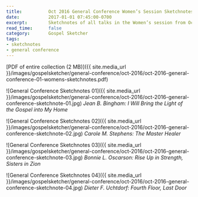 ```yaml
---
title:          Oct 2016 General Conference Women’s Session Sketchnotes
date:           2017-01-01 07:45:00-0700
excerpt:        Sketchnotes of all talks in the Women’s session from Oct 2016 LDS General Conference
read_time:      false
category:       Gospel Sketcher
tags:
- sketchnotes
- general conference
---
```


[PDF of entire collection (2 MB)]({{ site.media_url }}/images/gospelsketcher/general-conference/oct-2016/oct-2016-general-conference-01-womens-sketchnotes.pdf)

![General Conference Sketchnotes 01]({{ site.media_url }}/images/gospelsketcher/general-conference/oct-2016/oct-2016-general-conference-sketchnote-01.jpg)
_Jean B. Bingham: I Will Bring the Light of the Gospel into My Home_

![General Conference Sketchnotes 02]({{ site.media_url }}/images/gospelsketcher/general-conference/oct-2016/oct-2016-general-conference-sketchnote-02.jpg)
_Carole M. Stephens: The Master Healer_

![General Conference Sketchnotes 03]({{ site.media_url }}/images/gospelsketcher/general-conference/oct-2016/oct-2016-general-conference-sketchnote-03.jpg)
_Bonnie L. Oscarson: Rise Up in Strength, Sisters in Zion_

![General Conference Sketchnotes 04]({{ site.media_url }}/images/gospelsketcher/general-conference/oct-2016/oct-2016-general-conference-sketchnote-04.jpg)
_Dieter F. Uchtdorf: Fourth Floor, Last Door_
